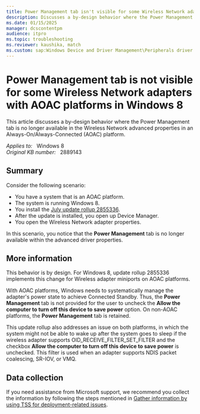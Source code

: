```yaml
---
title: Power Management tab isn't visible for some Wireless Network adapters with AOAC platforms
description: Discusses a by-design behavior where the Power Management tab is no longer available in the Wireless Network advanced properties in an Always On/Always Connected (AOAC) platform.
ms.date: 01/15/2025
manager: dcscontentpm
audience: itpro
ms.topic: troubleshooting
ms.reviewer: kaushika, match
ms.custom: sap:Windows Device and Driver Management\Peripherals driver installation or update, csstroubleshoot
---
```

# Power Management tab is not visible for some Wireless Network adapters with AOAC platforms in Windows 8

This article discusses a by-design behavior where the Power Management tab is no longer available in the Wireless Network advanced properties in an Always-On/Always-Connected (AOAC) platform.

_Applies to:_ &nbsp; Windows 8  
_Original KB number:_ &nbsp; 2889143

## Summary

Consider the following scenario:

- You have a system that is an AOAC platform.
- The system is running Windows 8.
- You install the [July update rollup 2855336](https://support.microsoft.com/help/2855336).
- After the update is installed, you open up Device Manager.
- You open the Wireless Network adapter properties.

In this scenario, you notice that the **Power Management** tab is no longer available within the advanced driver properties.

## More information

This behavior is by design. For Windows 8, update rollup 2855336 implements this change for Wireless adapter miniports on AOAC platforms.

With AOAC platforms, Windows needs to systematically manage the adapter's power state to achieve Connected Standby. Thus, the **Power Management** tab is not provided for the user to uncheck the **Allow the computer to turn off this device to save power** option. On non-AOAC platforms, the **Power Management** tab is retained.

This update rollup also addresses an issue on both platforms, in which the system might not be able to wake up after the system goes to sleep if the wireless adapter supports OID_RECEIVE_FILTER_SET_FILTER and the checkbox **Allow the computer to turn off this device to save power** is unchecked. This filter is used when an adapter supports NDIS packet coalescing, SR-IOV, or VMQ.

## Data collection

If you need assistance from Microsoft support, we recommend you collect the information by following the steps mentioned in [Gather information by using TSS for deployment-related issues](../windows-troubleshooters/gather-information-using-tss-deployment.md).
